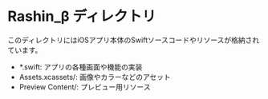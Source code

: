 # Rashin_β ディレクトリ

このディレクトリにはiOSアプリ本体のSwiftソースコードやリソースが格納されています。

- *.swift: アプリの各種画面や機能の実装
- Assets.xcassets/: 画像やカラーなどのアセット
- Preview Content/: プレビュー用リソース 